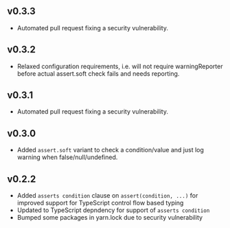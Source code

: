 ## v0.3.3

- Automated pull request fixing a security vulnerability.

## v0.3.2

- Relaxed configuration requirements, i.e. will not require warningReporter before actual assert.soft check fails and needs reporting.

## v0.3.1

- Automated pull request fixing a security vulnerability.

## v0.3.0

- Added `assert.soft` variant to check a condition/value and just log warning when false/null/undefined.

## v0.2.2

- Added `asserts condition` clause on `assert(condition, ...)` for improved support for TypeScript control flow based typing
- Updated to TypeScript depndency for support of `asserts condition`
- Bumped some packages in yarn.lock due to security vulnerability
